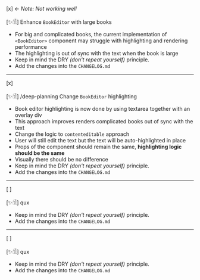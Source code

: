 [x] _<- Note: Not working well_

[✨𓀆] Enhance `BookEditor` with large books

-   For big and complicated books, the current implementation of `<BookEditor>` component may struggle with highlighting and rendering performance
-   The highlighting is out of sync with the text when the book is large
-   Keep in mind the DRY _(don't repeat yourself)_ principle.
-   Add the changes into the `CHANGELOG.md`

---

[x]

[✨𓀆] /deep-planning Change `BookEditor` highlighting

-   Book editor highlighting is now done by using textarea together with an overlay div
-   This approach improves renders complicated books out of sync with the text
-   Change the logic to `contenteditable` approach
-   User will still edit the text but the text will be auto-highlighted in place
-   Props of the component should remain the same, **highlighting logic should be the same**
-   Visually there should be no difference
-   Keep in mind the DRY _(don't repeat yourself)_ principle.
-   Add the changes into the `CHANGELOG.md`

---

[ ]

[✨𓀆] qux

-   Keep in mind the DRY _(don't repeat yourself)_ principle.
-   Add the changes into the `CHANGELOG.md`

---

[ ]

[✨𓀆] qux

-   Keep in mind the DRY _(don't repeat yourself)_ principle.
-   Add the changes into the `CHANGELOG.md`
